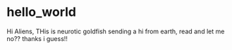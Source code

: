 # hello_world

Hi Aliens,
THis is neurotic goldfish sending a hi from earth, read and let me no??
thanks i guess!!
